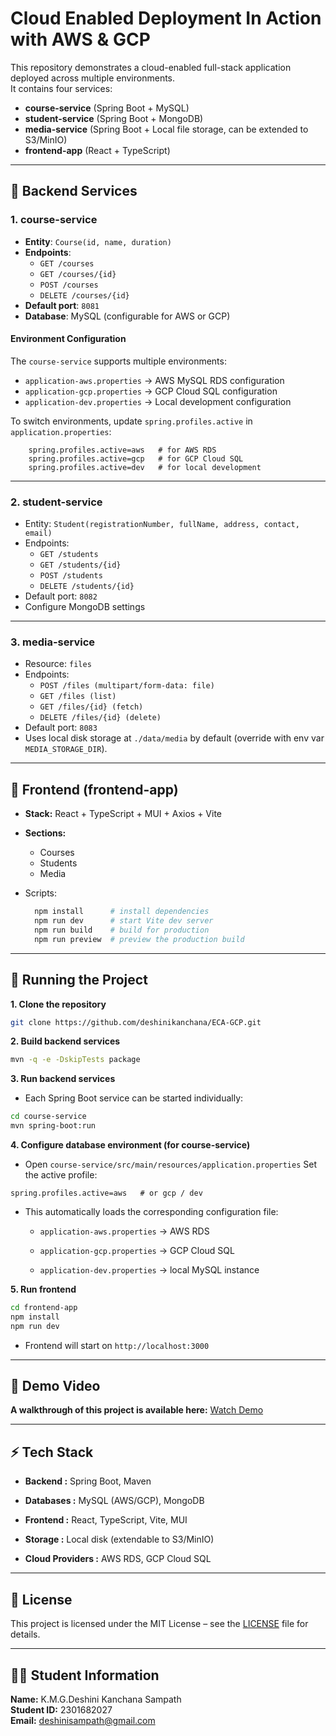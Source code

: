 # Cloud Enabled Deployment In Action with AWS & GCP

This repository demonstrates a cloud-enabled full-stack application deployed across multiple environments.  
It contains four services:

- **course-service** (Spring Boot + MySQL)
- **student-service** (Spring Boot + MongoDB)
- **media-service** (Spring Boot + Local file storage, can be extended to S3/MinIO)
- **frontend-app** (React + TypeScript)

---

## 🔹 Backend Services

### 1. course-service
- **Entity**: `Course(id, name, duration)`
- **Endpoints**:
  - `GET /courses`
  - `GET /courses/{id}`
  - `POST /courses`
  - `DELETE /courses/{id}`
- **Default port**: `8081`
- **Database**: MySQL (configurable for AWS or GCP)


#### Environment Configuration
The `course-service` supports multiple environments:
- `application-aws.properties` → AWS MySQL RDS configuration
- `application-gcp.properties` → GCP Cloud SQL configuration
- `application-dev.properties` → Local development configuration


To switch environments, update `spring.profiles.active` in `application.properties`:
  
```properties
    spring.profiles.active=aws   # for AWS RDS
    spring.profiles.active=gcp   # for GCP Cloud SQL
    spring.profiles.active=dev   # for local development
```
---

### 2. student-service
- Entity: `Student(registrationNumber, fullName, address, contact, email)`
- Endpoints:
  - `GET /students`
  - `GET /students/{id}`
  - `POST /students`
  - `DELETE /students/{id}`
- Default port: `8082`
- Configure MongoDB settings

---

### 3. media-service
- Resource: `files`
- Endpoints:
  - `POST /files (multipart/form-data: file)`
  - `GET /files (list)`
  - `GET /files/{id} (fetch)`
  - `DELETE /files/{id} (delete)`
- Default port: `8083`
- Uses local disk storage at `./data/media` by default (override with env var `MEDIA_STORAGE_DIR`).

---

## 🔹 Frontend (frontend-app)
- **Stack:** React + TypeScript + MUI + Axios + Vite
- **Sections:** 
  - Courses
  - Students
  - Media
  

- Scripts:
  ```bash
    npm install      # install dependencies
    npm run dev      # start Vite dev server
    npm run build    # build for production
    npm run preview  # preview the production build
  ```
  
---

## 🚀 Running the Project


**1. Clone the repository**
```bash
git clone https://github.com/deshinikanchana/ECA-GCP.git
```
**2. Build backend services**
  ```bash
  mvn -q -e -DskipTests package
```
**3. Run backend services**

 - Each Spring Boot service can be started individually:
  ```bash
  cd course-service
mvn spring-boot:run
```
**4. Configure database environment (for course-service)**

- Open `course-service/src/main/resources/application.properties`
Set the active profile:
 ```properties
 spring.profiles.active=aws   # or gcp / dev
```

- This automatically loads the corresponding configuration file:

    - `application-aws.properties` → AWS RDS
    
    - `application-gcp.properties` → GCP Cloud SQL
    
    - `application-dev.properties` → local MySQL instance


**5. Run frontend**
  ```bash
  cd frontend-app
npm install
npm run dev
```
- Frontend will start on `http://localhost:3000`

---

## 🎥 Demo Video
**A walkthrough of this project is available here:**
[Watch Demo](https://drive.google.com/file/d/1OofnaE04y9bzx69Uoyoe8W-Qi27giD__/view?usp=sharing)

---

## ⚡ Tech Stack

- **Backend :** Spring Boot, Maven

- **Databases :** MySQL (AWS/GCP), MongoDB

- **Frontend :** React, TypeScript, Vite, MUI

- **Storage :** Local disk (extendable to S3/MinIO)

- **Cloud Providers :** AWS RDS, GCP Cloud SQL

---

## 📄 License

This project is licensed under the MIT License – see the [LICENSE](License) file for details.

---

## 👩‍🎓 Student Information  
**Name:** K.M.G.Deshini Kanchana Sampath  
**Student ID:** 2301682027  
**Email:** [deshinisampath@gmail.com](mailto:deshinisampath@gmail.com) 

